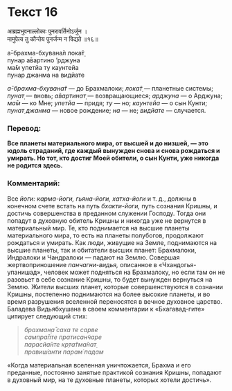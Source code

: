# Текст 16

आब्रह्मभुवनाल्लोकाः पुनरावर्तिनोऽर्जुन ।  
मामुपेत्य तु कौन्तेय पुनर्जन्म न विद्यते ॥१६॥

а̄-брахма-бхувана̄л лока̄т̣  
пунар а̄вартино ’рджуна  
ма̄м упетйа ту каунтейа  
пунар джанма на видйате

_а̄-брахма-бхувана̄т_ — до Брахмалоки; _лока̄т̣_ — планетные системы; _пунат̣_ — вновь; _а̄вартинат̣_ — возвращающиеся; _арджуна_ — о Арджуна; _ма̄м_ — ко Мне; _упетйа_ — придя; _ту_ — но; _каунтейа_ — о сын Кунти; _пунат̣ джанма_ — новое рождение; _на_ — не; _видйате_ — случается.

### Перевод:

**Все планеты материального мира, от высшей и до низшей, — это юдоль страданий, где каждый вынужден снова и снова рождаться и умирать. Но тот, кто достиг Моей обители, о сын Кунти, уже никогда не родится здесь.**

### Комментарий:

Все _йоги: карма-йоги, гьяна-йоги, хатха-йоги_ и т. д., должны в конечном счете встать на путь _бхакти-йоги,_ путь сознания Кришны, и достичь совершенства в преданном служении Господу. Тогда они попадут в духовную обитель Кришны и никогда уже не вернутся в материальный мир. Те, кто поднимается на высшие планеты материального мира, то есть на планеты полубогов, продолжают рождаться и умирать. Как люди, живущие на Земле, поднимаются на высшие планеты, так и обитатели высших планет: Брахмалоки, Индралоки и Чандралоки — падают на Землю. Совершая жертвоприношение _панчагни-видья,_ описанное в «Чхандогья-упанишад», человек может подняться на Брахмалоку, но если там он не разовьет в себе сознание Кришны, то будет вынужден вернуться на Землю. Жители высших планет, которые совершенствуются в сознании Кришны, постепенно поднимаются на более высокие планеты, и во время разрушения вселенной переносятся в вечное духовное царство. Баладева Видьябхушана в своем комментарии к «Бхагавад-гите» цитирует следующий стих:

> _брахман̣а̄ саха те сарве  
> сампра̄пте пратисан̃чаре  
> парасйа̄нте кр̣та̄тма̄нат̣  
> правиш́анти парам̇ падам_

«Когда материальная вселенная уничтожается, Брахма и его преданные, постоянно занятые практикой сознания Кришны, попадают в духовный мир, на те духовные планеты, которых хотели достичь».